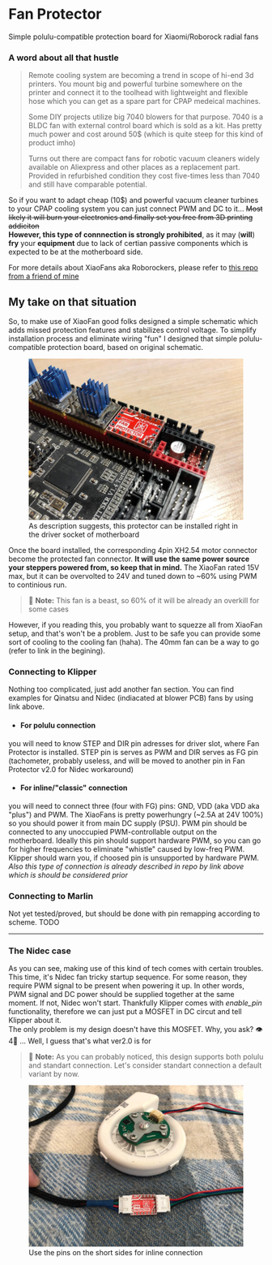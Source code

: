# Fan Protector
Simple polulu-compatible protection board for Xiaomi/Roborock radial fans

### A word about all that hustle
>Remote cooling system are becoming a trend in scope of hi-end 3d printers. You mount big and powerful turbine somewhere on the printer and connect it to the toolhead with lightweight and flexible hose which you can get as a spare part for CPAP medeical machines.
>
>Some DIY projects utilize big 7040 blowers for that purpose. 7040 is a BLDC fan with external control board which is sold as a kit. Has pretty much power and cost around 50$ (which is quite steep for this kind of product imho)
>
>Turns out there are compact fans for robotic vacuum cleaners widely available on Aliexpress and other places as a replacement part. Provided in refurbished condition they cost five-times less than 7040 and still have comparable potential.

So if you want to adapt cheap (10$) and powerful vacuum cleaner turbines to your CPAP cooling system you can just connect PWM and DC to it... ~~Most likely it will burn your electronics and finally set you free from 3D printing addiciton~~ <br> **However, this type of connnection is strongly prohibited**, as it may (**will**) **fry** your **equipment** due to lack of certian passive components which is expected to be at the motherboard side.

For more details about XiaoFans aka Roborockers, please refer to <a href="https://github.com/condottab/Roborock-CPAP" target="_blank">this repo from a friend of mine</a>

My take on that situation
---
So, to make use of XiaoFan good folks designed a simple schematic which adds missed protection features and stabilizes control voltage. To simplify installation process and eliminate wiring "fun" I designed that simple polulu-compatible protection board, based on original schematic.

<figure>
    <img src="/readme_pics/polulu_installed.jpg"
         alt="protector installed in polulu socket">
    <figcaption>As description suggests, this protector can be installed right in the driver socket of motherboard</figcaption>
</figure>

Once the board installed, the corresponding 4pin XH2.54 motor connector become the protected fan connector. **It will use the same power source your steppers powered from, so keep that in mind.** The XiaoFan rated 15V max, but it can be overvolted to 24V and tuned down to ~60% using PWM to continious run. 

> :pushpin: **Note:** This fan is a beast, so 60% of it will be already an overkill for some cases

However, if you reading this, you probably want to squezze all from XiaoFan setup, and that's won't be a problem. Just to be safe you can provide some sort of cooling to the cooling fan (haha). The 40mm fan can be a way to go (refer to link in the begining).

### Connecting to Klipper
Nothing too complicated, just add another fan section. You can find examples for Qinatsu and Nidec (indiacated at blower PCB) fans by using link above. 

* #### For polulu connection
you will need to know STEP and DIR pin adresses for driver slot, where Fan Protector is installed. STEP pin is serves as PWM and DIR serves as FG pin (tachometer, probably useless, and will be moved to another pin in Fan Protector v2.0 for Nidec workaround)

* #### For inline/"classic" connection
you will need to connect three (four with FG) pins: GND, VDD (aka VDD aka "plus") and PWM. The XiaoFans is pretty powerhungry (~2.5A at 24V 100%) so you should power it from main DC supply (PSU). PWM pin should be connected to any unoccupied PWM-controllable output on the motherboard. Ideally this pin should support hardware PWM, so you can go for higher frequencies to eliminate "whistle" caused by low-freq PWM. Klipper should warn you, if choosed pin is unsupported by hardware PWM. <br> *Also this type of connection is already described in repo by link above which is should be considered prior*

### Connecting to Marlin

Not yet tested/proved, but should be done with pin remapping according to scheme. TODO

---

### The Nidec case
As you can see, making use of this kind of tech comes with certain troubles. This time, it's Nidec fan tricky startup sequence. For some reason, they require PWM signal to be present when powering it up. In other words, PWM signal and DC power should be supplied together at the same moment. If not, Nidec won't start. Thankfully Klipper comes with *enable_pin* functionality, therefore we can just put a MOSFET in DC circut and tell Klipper about it.<br>
The only problem is my design doesn't have this MOSFET. Why, you ask? :eye:4:goat: ... Well, I guess that's what ver2.0 is for
> :pushpin: **Note:** As you can probably noticed, this design supports both polulu and standart connection. Let's consider standart connection a default variant by now. 

<figure>
    <img src="/readme_pics/inline_installed.jpg"
         alt="protector installed inline">
    <figcaption>Use the pins on the short sides for inline connection</figcaption>
</figure>
